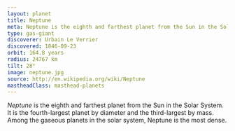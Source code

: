 ```yaml
---
layout: planet
title: Neptune
meta: Neptune is the eighth and farthest planet from the Sun in the Solar System.
type: gas-giant
discoverer: Urbain Le Verrier
discovered: 1846-09-23
orbit: 164.8 years
radius: 24767 km
tilt: 28°
image: neptune.jpg
source: http://en.wikipedia.org/wiki/Neptune
mastheadClass: masthead-planets
---
```


*Neptune* is the eighth and farthest planet from the Sun in the Solar System. It is the fourth-largest planet by diameter and the third-largest by mass. Among the gaseous planets in the solar system, Neptune is the most dense.
